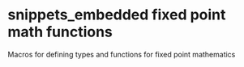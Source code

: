 snippets_embedded fixed point math functions
============================================

Macros for defining types and functions for fixed point mathematics
